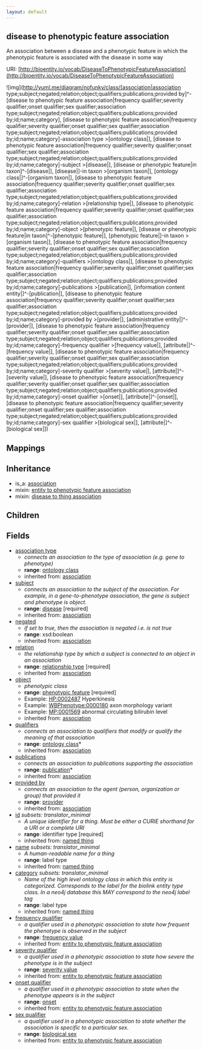 ```yaml
---
layout: default
---
```


## disease to phenotypic feature association


An association between a disease and a phenotypic feature in which the phenotypic feature is associated with the disease in some way

URI: [http://bioentity.io/vocab/DiseaseToPhenotypicFeatureAssociation](http://bioentity.io/vocab/DiseaseToPhenotypicFeatureAssociation)


![img](http://yuml.me/diagram/nofunky/class/[association|association type;subject;negated;relation;object;qualifiers;publications;provided by]^-[disease to phenotypic feature association|frequency qualifier;severity qualifier;onset qualifier;sex qualifier;association type;subject;negated;relation;object;qualifiers;publications;provided by;id;name;category], [disease to phenotypic feature association|frequency qualifier;severity qualifier;onset qualifier;sex qualifier;association type;subject;negated;relation;object;qualifiers;publications;provided by;id;name;category]-association type >[ontology class|], [disease to phenotypic feature association|frequency qualifier;severity qualifier;onset qualifier;sex qualifier;association type;subject;negated;relation;object;qualifiers;publications;provided by;id;name;category]-subject >[disease|], [disease or phenotypic feature|in taxon]^-[disease|], [disease|]-in taxon >[organism taxon|], [ontology class|]^-[organism taxon|], [disease to phenotypic feature association|frequency qualifier;severity qualifier;onset qualifier;sex qualifier;association type;subject;negated;relation;object;qualifiers;publications;provided by;id;name;category]-relation >[relationship type|], [disease to phenotypic feature association|frequency qualifier;severity qualifier;onset qualifier;sex qualifier;association type;subject;negated;relation;object;qualifiers;publications;provided by;id;name;category]-object >[phenotypic feature|], [disease or phenotypic feature|in taxon]^-[phenotypic feature|], [phenotypic feature|]-in taxon >[organism taxon|], [disease to phenotypic feature association|frequency qualifier;severity qualifier;onset qualifier;sex qualifier;association type;subject;negated;relation;object;qualifiers;publications;provided by;id;name;category]-qualifiers >[ontology class|], [disease to phenotypic feature association|frequency qualifier;severity qualifier;onset qualifier;sex qualifier;association type;subject;negated;relation;object;qualifiers;publications;provided by;id;name;category]-publications >[publication|], [information content entity|]^-[publication|], [disease to phenotypic feature association|frequency qualifier;severity qualifier;onset qualifier;sex qualifier;association type;subject;negated;relation;object;qualifiers;publications;provided by;id;name;category]-provided by >[provider|], [administrative entity|]^-[provider|], [disease to phenotypic feature association|frequency qualifier;severity qualifier;onset qualifier;sex qualifier;association type;subject;negated;relation;object;qualifiers;publications;provided by;id;name;category]-frequency qualifier >[frequency value|], [attribute|]^-[frequency value|], [disease to phenotypic feature association|frequency qualifier;severity qualifier;onset qualifier;sex qualifier;association type;subject;negated;relation;object;qualifiers;publications;provided by;id;name;category]-severity qualifier >[severity value|], [attribute|]^-[severity value|], [disease to phenotypic feature association|frequency qualifier;severity qualifier;onset qualifier;sex qualifier;association type;subject;negated;relation;object;qualifiers;publications;provided by;id;name;category]-onset qualifier >[onset|], [attribute|]^-[onset|], [disease to phenotypic feature association|frequency qualifier;severity qualifier;onset qualifier;sex qualifier;association type;subject;negated;relation;object;qualifiers;publications;provided by;id;name;category]-sex qualifier >[biological sex|], [attribute|]^-[biological sex|])
## Mappings


## Inheritance

 *  is_a: [association](Association.html)
 *  mixin: [entity to phenotypic feature association](EntityToPhenotypicFeatureAssociation.html)
 *  mixin: [disease to thing association](DiseaseToThingAssociation.html)

## Children



## Fields

 * [association type](association_type.html)
    * _connects an association to the type of association (e.g. gene to phenotype)_
    * __range__: [ontology class](OntologyClass.html)
    * inherited from: [association](Association.html)
 * [subject](subject.html)
    * _connects an association to the subject of the association. For example, in a gene-to-phenotype association, the gene is subject and phenotype is object._
    * __range__: [disease](Disease.html) [required]
    * inherited from: [association](Association.html)
 * [negated](negated.html)
    * _if set to true, then the association is negated i.e. is not true_
    * __range__: xsd:boolean
    * inherited from: [association](Association.html)
 * [relation](relation.html)
    * _the relationship type by which a subject is connected to an object in an association_
    * __range__: [relationship type](RelationshipType.html) [required]
    * inherited from: [association](Association.html)
 * [object](object.html)
    * _phenotypic class_
    * __range__: [phenotypic feature](PhenotypicFeature.html) [required]
    * Example: [HP:0002487](http://purl.obolibrary.org/obo/HP_0002487) Hyperkinesis
    * Example: [WBPhenotype:0000180](http://purl.obolibrary.org/obo/WBPhenotype_0000180) axon morphology variant
    * Example: [MP:0001569](http://purl.obolibrary.org/obo/MP_0001569) abnormal circulating bilirubin level
    * inherited from: [association](Association.html)
 * [qualifiers](qualifiers.html)
    * _connects an association to qualifiers that modify or qualify the meaning of that association_
    * __range__: [ontology class](OntologyClass.html)*
    * inherited from: [association](Association.html)
 * [publications](publications.html)
    * _connects an association to publications supporting the association_
    * __range__: [publication](Publication.html)*
    * inherited from: [association](Association.html)
 * [provided by](provided_by.html)
    * _connects an association to the agent (person, organization or group) that provided it_
    * __range__: [provider](Provider.html)
    * inherited from: [association](Association.html)
 * [id](id.html) *subsets: translator_minimal*
    * _A unique identifier for a thing. Must be either a CURIE shorthand for a URI or a complete URI_
    * __range__: identifier type [required]
    * inherited from: [named thing](NamedThing.html)
 * [name](name.html) *subsets: translator_minimal*
    * _A human-readable name for a thing_
    * __range__: label type
    * inherited from: [named thing](NamedThing.html)
 * [category](category.html) *subsets: translator_minimal*
    * _Name of the high level ontology class in which this entity is categorized. Corresponds to the label for the biolink entity type class. In a neo4j database this MAY correspond to the neo4j label tag_
    * __range__: label type
    * inherited from: [named thing](NamedThing.html)
 * [frequency qualifier](frequency_qualifier.html)
    * _a qualifier used in a phenotypic association to state how frequent the phenotype is observed in the subject_
    * __range__: [frequency value](FrequencyValue.html)
    * inherited from: [entity to phenotypic feature association](EntityToPhenotypicFeatureAssociation.html)
 * [severity qualifier](severity_qualifier.html)
    * _a qualifier used in a phenotypic association to state how severe the phenotype is in the subject_
    * __range__: [severity value](SeverityValue.html)
    * inherited from: [entity to phenotypic feature association](EntityToPhenotypicFeatureAssociation.html)
 * [onset qualifier](onset_qualifier.html)
    * _a qualifier used in a phenotypic association to state when the phenotype appears is in the subject_
    * __range__: [onset](Onset.html)
    * inherited from: [entity to phenotypic feature association](EntityToPhenotypicFeatureAssociation.html)
 * [sex qualifier](sex_qualifier.html)
    * _a qualifier used in a phenotypic association to state whether the association is specific to a particular sex._
    * __range__: [biological sex](BiologicalSex.html)
    * inherited from: [entity to phenotypic feature association](EntityToPhenotypicFeatureAssociation.html)
